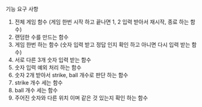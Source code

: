 기능 요구 사항
1. 전체 게임 함수 (게임 한번 시작 하고 끝나면 1, 2 입력 받아서 재시작, 종료 하는 함수)
2. 랜덤한 수를 만드는 함수
3. 게임 한번 하는 함수 (숫자 입력 받고 정답 인지 확인 하고 아니면 다시 입력 받는 함수)
4. 서로 다른 3개 숫자 입력 받는 함수
5. 숫자 입력 예외 처리 하는 함수
6. 숫자 2개 받아서 strike, ball 개수로 판단 하는 함수
7. strike 개수 세는 함수
8. ball 개수 세는 함수
9. 주어진 숫자와 다른 위치 이며 같은 것 있는지 확인 하는 함수